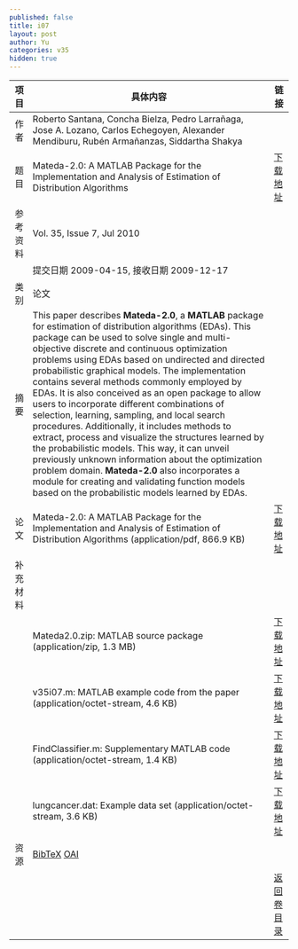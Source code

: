 ```yaml
---
published: false
title: i07
layout: post
author: Yu
categories: v35
hidden: true
---
```


| 项目 | 具体内容 | 链接 |
|---:|---|---|
| 作者 | Roberto Santana, Concha Bielza, Pedro Larrañaga, Jose A. Lozano, Carlos Echegoyen, Alexander Mendiburu, Rubén Armañanzas, Siddartha Shakya| |
| 题目 |Mateda-2.0: A MATLAB Package for the Implementation and Analysis of Estimation of Distribution Algorithms | [下载地址](http://www.jstatsoft.org/v35/i07/paper) |
| 参考资料 |Vol. 35, Issue 7, Jul 2010 | |
| | 提交日期 2009-04-15, 接收日期 2009-12-17| | 
| 类别 | 论文| |
| 摘要 | This paper describes <b>Mateda-2.0</b>, a <b>MATLAB</b> package for estimation of distribution algorithms (EDAs). This  package can be used to solve  single and multi-objective discrete and continuous optimization problems using EDAs based on undirected and directed probabilistic graphical models. The implementation contains several methods commonly employed by EDAs.  It is also conceived as an open package to allow users to incorporate different combinations of selection, learning, sampling, and local search procedures. Additionally, it includes methods  to extract, process and visualize the structures learned by the probabilistic models. This way, it can unveil previously unknown information about the optimization problem domain. <b>Mateda-2.0</b> also incorporates a module for creating and validating function models based on the probabilistic models learned by EDAs.| |
| 论文 | Mateda-2.0: A MATLAB Package for the Implementation and Analysis of Estimation of Distribution Algorithms  (application/pdf, 866.9 KB)| [下载地址](http://www.jstatsoft.org/v35/i07/paper) |
| 补充材料 | | |
| |Mateda2.0.zip: MATLAB source package  (application/zip, 1.3 MB)|  [下载地址](http://www.jstatsoft.org/v35/i07/supp/1) |
| |v35i07.m: MATLAB example code from the paper  (application/octet-stream, 4.6 KB)|  [下载地址](http://www.jstatsoft.org/v35/i07/supp/2) |
| |FindClassifier.m: Supplementary MATLAB code  (application/octet-stream, 1.4 KB)|  [下载地址](http://www.jstatsoft.org/v35/i07/supp/3) |
| |lungcancer.dat: Example data set  (application/octet-stream, 3.6 KB)|  [下载地址](http://www.jstatsoft.org/v35/i07/supp/4) |
| 资源 | [BibTeX](http://www.jstatsoft.org/v35/i07/bibtex) [OAI](http://www.jstatsoft.org/oai?verb=GetRecord&identifier=oai.jstatsoft/v35/i07&prefix=oai_dc)| |
| |  | [返回卷目录]({{site.baseurl}}/volume/v35.html) |